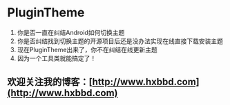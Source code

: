 # PluginTheme
1. 你是否一直在纠结Android如何切换主题
2. 你是否纠结找到切换主题的开源项目后还是没办法实现在线直接下载安装主题
3. 现在PluginTheme出来了，你不在纠结在线更新主题
4. 因为一个工具类就能搞定了！

## 欢迎关注我的博客：[http://www.hxbbd.com](http://www.hxbbd.com)

